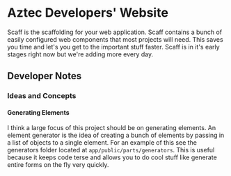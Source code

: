 # Aztec Developers' Website
Scaff is the scaffolding for your web application. Scaff contains a bunch of easily configured web components that most projects will need. This saves you time and let's you get to the important stuff faster. Scaff is in it's early stages right now but we're adding more every day. 


## Developer Notes

### Ideas and Concepts

#### Generating Elements
I think a large focus of this project should be on generating elements. An element generator is the idea of creating a bunch of elements by passing in a list of objects to a single element. For an example of this see the generators folder located at `app/public/parts/generators`. This is useful because it keeps code terse and allows you to do cool stuff like generate entire forms on the fly very quickly.
